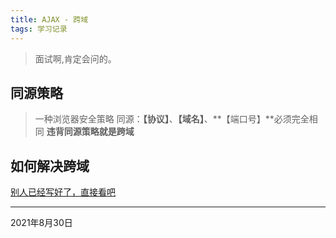 ```yaml
---
title: AJAX - 跨域
tags: 学习记录
---
```


> 面试啊,肯定会问的。

## 同源策略
> 一种浏览器安全策略
> 同源：**【协议】**、**【域名】**、**【端口号】**必须完全相同
> **违背同源策略就是跨域**

## 如何解决跨域
[别人已经写好了，直接看吧](https://www.cnblogs.com/PheonixHkbxoic/p/5760838.html#_label1)

<!--more--> 

---

2021年8月30日

